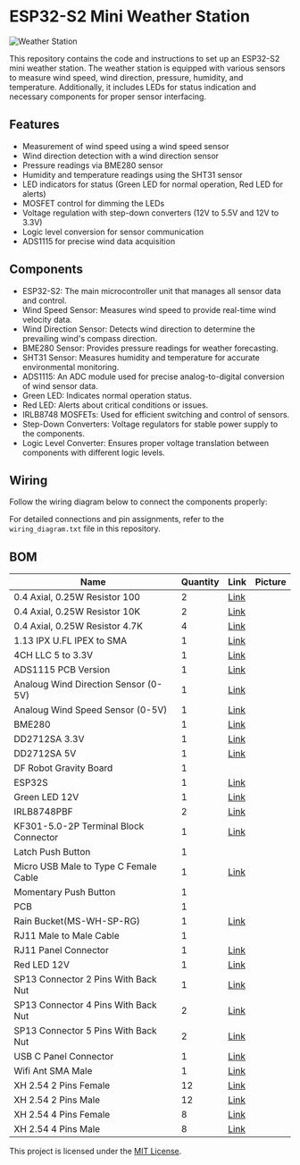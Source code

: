 # ESP32-S2 Mini Weather Station

![Weather Station](weather_station.jpg)

This repository contains the code and instructions to set up an ESP32-S2 mini weather station. The weather station is equipped with various sensors to measure wind speed, wind direction, pressure, humidity, and temperature. Additionally, it includes LEDs for status indication and necessary components for proper sensor interfacing.

## Features

- Measurement of wind speed using a wind speed sensor
- Wind direction detection with a wind direction sensor
- Pressure readings via BME280 sensor
- Humidity and temperature readings using the SHT31 sensor
- LED indicators for status (Green LED for normal operation, Red LED for alerts)
- MOSFET control for dimming the LEDs
- Voltage regulation with step-down converters (12V to 5.5V and 12V to 3.3V)
- Logic level conversion for sensor communication
- ADS1115 for precise wind data acquisition

## Components

- ESP32-S2: The main microcontroller unit that manages all sensor data and control.
- Wind Speed Sensor: Measures wind speed to provide real-time wind velocity data.
- Wind Direction Sensor: Detects wind direction to determine the prevailing wind's compass direction.
- BME280 Sensor: Provides pressure readings for weather forecasting.
- SHT31 Sensor: Measures humidity and temperature for accurate environmental monitoring.
- ADS1115: An ADC module used for precise analog-to-digital conversion of wind sensor data.
- Green LED: Indicates normal operation status.
- Red LED: Alerts about critical conditions or issues.
- IRLB8748 MOSFETs: Used for efficient switching and control of sensors.
- Step-Down Converters: Voltage regulators for stable power supply to the components.
- Logic Level Converter: Ensures proper voltage translation between components with different logic levels.

## Wiring

Follow the wiring diagram below to connect the components properly:



For detailed connections and pin assignments, refer to the `wiring_diagram.txt` file in this repository.

## BOM

| Name                                         | Quantity | Link                                                                                                                      | Picture |
|----------------------------------------------|----------|---------------------------------------------------------------------------------------------------------------------------|---------|
| 0.4 Axial, 0.25W Resistor 100               | 2        | [Link](https://www.aliexpress.com/item/1005006027365448.html?spm=a2g0o.order_list.order_list_main.658.3d44586ajupSXF) |         |
| 0.4 Axial, 0.25W Resistor 10K               | 2        | [Link](https://www.aliexpress.com/item/1005006027365448.html?spm=a2g0o.order_list.order_list_main.658.3d44586ajupSXF) |         |
| 0.4 Axial, 0.25W Resistor 4.7K              | 4        | [Link](https://www.aliexpress.com/item/1005006027365448.html?spm=a2g0o.order_list.order_list_main.658.3d44586ajupSXF) |         |
| 1.13 IPX U.FL IPEX to SMA                   | 1        | [Link](https://www.aliexpress.com/item/1005003637068635.html?spm=a2g0o.order_list.order_list_main.1553.3d44586ajupSXF) |         |
| 4CH LLC 5 to 3.3V                           | 1        | [Link](https://www.aliexpress.com/item/4000552920569.html?spm=a2g0o.order_list.order_list_main.1805.3d44586ajupSXF) |         |
| ADS1115 PCB Version                         | 1        | [Link](https://www.aliexpress.com/item/32817162654.html?spm=a2g0o.order_list.order_list_main.626.3d44586ajupSXF)    |         |
| Analoug Wind Direction Sensor (0-5V)        | 1        | [Link](https://www.aliexpress.com/item/1005004770322638.html?spm=a2g0o.order_list.order_list_main.1386.3d44586ajupSXF) |         |
| Analoug Wind Speed Sensor (0-5V)            | 1        | [Link](https://www.aliexpress.com/item/1005004770322638.html?spm=a2g0o.order_list.order_list_main.1386.3d44586ajupSXF) |         |
| BME280                                       | 1        | [Link](https://www.aliexpress.com/item/32862445164.html?spm=a2g0o.order_list.order_list_main.1366.3d44586ajupSXF)    |         |
| DD2712SA 3.3V                               | 1        | [Link](https://www.aliexpress.com/item/32949929824.html?spm=a2g0o.order_list.order_list_main.1698.3d44586ajupSXF)  |         |
| DD2712SA 5V                                 | 1        | [Link](https://www.aliexpress.com/item/32949929824.html?spm=a2g0o.order_list.order_list_main.1698.3d44586ajupSXF)  |         |
| DF Robot Gravity Board                      | 1        |                                                                                                                           |         |
| ESP32S                                       | 1        | [Link](https://www.aliexpress.com/item/1005005398604818.html?spm=a2g0o.order_list.order_list_main.1512.3d44586ajupSXF) |         |
| Green LED 12V                               | 1        | [Link](https://www.aliexpress.com/item/1005003482664110.html?spm=a2g0o.order_list.order_list_main.1316.3d44586ajupSXF) |         |
| IRLB8748PBF                                 | 2        | [Link](https://www.aliexpress.com/item/4000741527444.html?spm=a2g0o.order_list.order_list_main.1351.3d44586ajupSXF) |         |
| KF301-5.0-2P Terminal Block Connector       | 1        | [Link](https://www.aliexpress.com/item/1005003373535370.html?spm=a2g0o.order_list.order_list_main.1331.3d44586ajupSXF) |         |
| Latch Push Button                           | 1        |                                                                                                                           |         |
| Micro USB Male to Type C Female Cable       | 1        | [Link](https://www.aliexpress.com/item/1005005243863950.html?spm=a2g0o.order_list.order_list_main.488.3d44586ajupSXF) |         |
| Momentary Push Button                       | 1        |                                                                                                                           |         |
| PCB                                          | 1        |                                                                                                                           |         |
| Rain Bucket(MS-WH-SP-RG)                    | 1        | [Link](https://www.aliexpress.com/item/2026877912.html?spm=a2g0o.order_list.order_list_main.451.3d44586ajupSXF)    |         |
| RJ11 Male to Male Cable                     | 1        |                                                                                                                           |         |
| RJ11 Panel Connector                        | 1        | [Link](https://www.aliexpress.com/item/1005002946551051.html?spm=a2g0o.order_list.order_list_main.578.3d44586ajupSXF) |         |
| Red LED 12V                                 | 1        | [Link](https://www.aliexpress.com/item/1005003482664110.html?spm=a2g0o.order_list.order_list_main.1316.3d44586ajupSXF) |         |
| SP13 Connector 2 Pins With Back Nut         | 1        | [Link](https://www.aliexpress.com/item/1005003180200877.html?spm=a2g0o.order_list.order_list_main.736.3d44586ajupSXF) |         |
| SP13 Connector 4 Pins With Back Nut         | 2        | [Link](https://www.aliexpress.com/item/1005003180200877.html?spm=a2g0o.order_list.order_list_main.736.3d44586ajupSXF) |         |
| SP13 Connector 5 Pins With Back Nut         | 2        | [Link](https://www.aliexpress.com/item/1005003180200877.html?spm=a2g0o.order_list.order_list_main.736.3d44586ajupSXF) |         |
| USB C Panel Connector                       | 1        | [Link](https://www.aliexpress.com/item/1005001290769478.html?spm=a2g0o.order_list.order_list_main.1356.3d44586ajupSXF) |         |
| Wifi Ant SMA Male                            | 1        | [Link](https://www.aliexpress.com/item/1005003496632185.html?spm=a2g0o.order_list.order_list_main.1516.3d44586ajupSXF) |         |
| XH 2.54 2 Pins Female                       | 12       | [Link](https://www.aliexpress.com/item/1005001530994945.html?spm=a2g0o.order_list.order_list_main.697.3d44586ajupSXF) |         |
| XH 2.54 2 Pins Male                         | 12       | [Link](https://www.aliexpress.com/item/1005001530994945.html?spm=a2g0o.order_list.order_list_main.697.3d44586ajupSXF) |         |
| XH 2.54 4 Pins Female                       | 8        | [Link](https://www.aliexpress.com/item/1005001530994945.html?spm=a2g0o.order_list.order_list_main.726.3d44586ajupSXF) |         |
| XH 2.54 4 Pins Male                         | 8        | [Link](https://www.aliexpress.com/item/1005001530994945.html?spm=a2g0o.order_list.order_list_main.726.3d44586ajupSXF) |         |


This project is licensed under the [MIT License](LICENSE).
